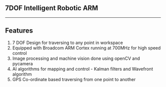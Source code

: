 7DOF Intelligent Robotic ARM
----------------------------------
-----------------------------------

Features
----------
1. 7 DOF Design for traversing to any point in workspace
2. Equipped with Broadcom ARM Cortex running at 700MHz for high speed control
3. Image processing and machine vision done using openCV and pycamera
4. AI algorithms for mapping and control - Kalman filters and Wavefront algorithm
5. GPS Co-ordinate based traversing from one point to another

